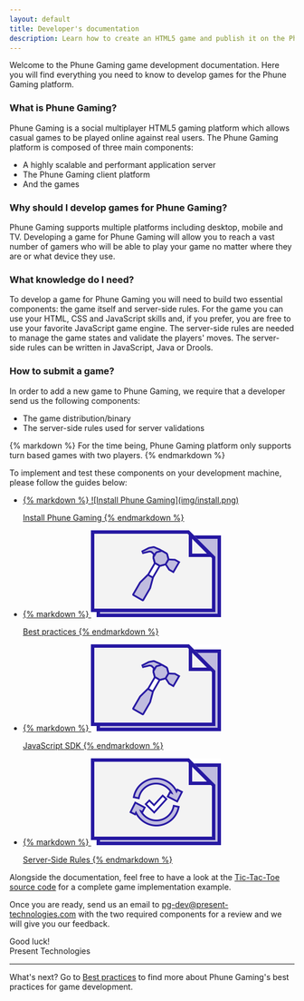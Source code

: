```yaml
---
layout: default
title: Developer's documentation
description: Learn how to create an HTML5 game and publish it on the Phune Gaming platform
---
```


Welcome to the Phune Gaming game development documentation. Here you will find everything you need to know to develop games for the Phune Gaming platform.

### What is Phune Gaming?

Phune Gaming is a social multiplayer HTML5 gaming platform which allows casual games to be played online against real users. The Phune Gaming platform is composed of three main components:

* A highly scalable and performant application server
* The Phune Gaming client platform
* And the games

### Why should I develop games for Phune Gaming?

Phune Gaming supports multiple platforms including desktop, mobile and TV. Developing a game for Phune Gaming will allow you to reach a vast number of gamers who will be able to play your game no matter where they are or what device they use.

### What knowledge do I need?

To develop a game for Phune Gaming you will need to build two essential components: the game itself and server-side rules. For the game you can use your HTML, CSS and JavaScript skills and, if you prefer, you are free to use your favorite JavaScript game engine. The server-side rules are needed to manage the game states and validate the players' moves. The server-side rules can be written in JavaScript, Java or Drools.

### How to submit a game?

In order to add a new game to Phune Gaming, we require that a developer send us the following components:

* The game distribution/binary
* The server-side rules used for server validations

<div class="panel callout radius">
{% markdown %}
For the time being, Phune Gaming platform only supports turn based games with two players.
{% endmarkdown %}
</div>

To implement and test these components on your development machine, please follow the guides below:

<ul class="small-block-grid-2">
    <li class="text-center">
        <a href="install.html">
{% markdown %}
![Install Phune Gaming](img/install.png)

Install Phune Gaming
{% endmarkdown %}
        </a>
    </li>
    <li class="text-center">
        <a href="best-practices.html">
{% markdown %}
![Best practices](img/sdk-js.png)

Best practices
{% endmarkdown %}
        </a>
    </li>
    <li class="text-center">
        <a href="sdk-js.html">
{% markdown %}
![Phune Gaming SDK for JavaScript](img/sdk-js.png)

JavaScript SDK
{% endmarkdown %}
        </a>
    </li>
    <li class="text-center">
        <a href="server-rules.html">
{% markdown %}
![Phune Gaming Server-Side Rules](img/server-rules.png)

Server-Side Rules
{% endmarkdown %}
        </a>
    </li>
</ul>

Alongside the documentation, feel free to have a look at the [Tic-Tac-Toe source code](https://github.com/phune-gaming/pg-tic-tac-toe) for a complete game implementation example.

Once you are ready, send us an email to [pg-dev@present-technologies.com](mailto:pg-dev@present-technologies.com) with the two required components for a review and we will give you our feedback.

Good luck!  
Present Technologies

---

What's next? Go to [Best practices](best-practices.html) to find more about Phune Gaming's best practices for game development.
